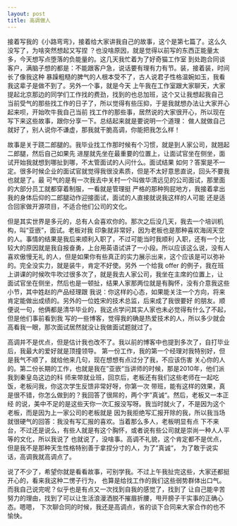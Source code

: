 ```yaml
---
layout: post
title: 高调做人
---
```


接着写我的《小路弯弯》，接着给大家讲我自己的故事，这个是第七篇了。这么久没写了，为啥突然想起又写捏
？也没啥原因，就是觉得以前写的东西正能量太多，今天想写点堕落的负能量的。这几天我忙着为了好奇猫工作室
到处跑合同谈客户，满脑子想的都是：不能跟客户急，说话要有理有力有节。装，接着装，时间长了像我这种
暴躁粗糙的脾气的人根本受不了，古人说君子性格温婉如玉，我看我这辈子是做不到了。另外一个事，就是今天
上午我在工作室跟大家聊天，大家提起北京那边的同学们工作找的费劲，找到的也总加班，这个又让我想起我自己
当前受气的那些找工作的日子了，所以觉得有些压抑，于是我就想办法让大家开心起来呗，开始吹牛我自己当前
找工作的那些事，居然说的大家很开心，所以现在写下来这些故事，跟你分享一下。总结起来就是要说明一个道理：
做人就做自己就好了，别人说你不谦虚，那我就干脆高调，你能把我怎么样！

故事是关于跷二郎腿的。我毕业找工作那时候有个习惯，就是到人家公司，就翘起二郎腿，然后自己如果先
进屋就先坐在最重要的位置上，让面试官坐在侧坐，面试开始我就想到哪扯到哪，不太管面试的人问什么。面试结果
如何？答案是不一定。很多时候企业的面试官就觉得我很没素质，但是不太好意思直说，回头不要我也就是了。最
可气的是有一次我去中关村一个叫做华清远见的公司面试，那里面的大部分员工就都穿着制服，一看就是管理挺
严格的那种狗屁地方，我接着拿出我的身体后仰的二郎腿动作迎接面试，面试的人直接就说我这样的人可能
还是适合回家做开源项目，不适合他们公司的文化。

但是其实世界是多元的，总有人会喜欢你的。那次之后没几天，我去一个培训机构，叫“亚嵌”，面试。老板对我
印象就非常好，因为老板也是那种喜欢海阔天空的人。事情的结果是我后来顺利入职了，不过可能当时我顺利
入职，还有一个比较大的原因就是我自报奋勇，上台用英语试讲了一小段。所以应该这么说，没有人喜欢傲慢无礼
的人，但是如果你有些真正的实力展示出来，这个应该是可以弥补的。完全没实力，就是装牛，肯定不好使。另外
一个给我 offer 的例子，我在班上讲课的时候吹牛吹过很多次了，就是我去人家公司，我坐在主席的位置上，让
面试官坐在侧坐，然后也是一顿扯，结果人家那两位就是有胸怀，没有介意我这些小节，其中姓赵的产品经理跟
我说：你这样的心态，如果能关注一个方向，将来肯定能做出成绩的。另外的一位姓宋的技术总监，后来成了我很要好
的朋友。顺便说一句，他俩都是清华毕业的，我这点学问其实人家也未必觉得有什么了不起，但是他们事前看到我
写的一些博客，觉得我的确是热爱技术的人，所以多少就会高看我一眼，那次面试居然就没让我做面试题就过了。

高调并不是优点，但是估计我也改不了。我以前的博客中也提到多次了，自打毕业后，我最大的爱好就是顶撞领导。
第一份工作，我的第一个经理对我特别好，但是我气不顺了，就给他来几句，现在想想有点过分了我，不应该伤害
关心你的人的。第二份长期的工作，也就是我在”亚嵌“当讲师的时候，那是2010年，他们派我到秦皇岛这边的科
师来带就业班，回京后，老板还有我们这些老师在一起吃饭，老板问我，你这次学生反馈非常好呀，你第一次
带班，能有这样的效果，真是很不错，你怎么做到的？我回答了很屌的，两个字”真诚“。然后，老板又一本正经
的说，美中不足的是这些天你一次汇报没写呀。我当时就火了，不是因为这个老板，而是因为上一家公司的老板就是
因为我拒绝写汇报开除的我，所以我当场就很硬气的回答：我没有写汇报的喜欢。当着那么多人，老板明显有点
下不来台，不过还是说么，有些人就是有这个胸怀，或者说有些公司就是崇尚一种人人平等的文化，所以我说了
也就说了，没啥事。高调不礼貌，这个肯定都不是优点，但是我不是那种天生性格特别善于拿捏分寸的人，为了”真诚“，
为了敢于说实话，高调我就高调点了。

说了不少了，希望你就是看看故事，可别学我。不过上午我扯完这些，大家还都挺开心的，看来我这种二愣子行为，
也算是给找工作的我们这些弱势群体出口气。而我自己说完呢？似乎也是有点又一次找到自我的感觉了，找到了
让自己能辛苦努力的理由，找到了可以让生活浪漫洒脱不摧眉折腰，甩开膀子干实事的正确心态。嗯嗯，
下次聊合同的时候，我还是高调点，省的谈下合同来大家合作的也不愉快。
